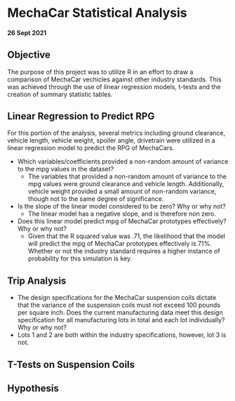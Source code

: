 # MechaCar Statistical Analysis
#### 26 Sept 2021

## Objective
The purpose of this project was to utilize R in an effort to draw a comparison of MechaCar vechicles against other industry standards. This was achieved through the use of linear regression models, t-tests and the creation of summary statistic tables.  

## Linear Regression to Predict RPG
For this portion of the analysis, several metrics including ground clearance, vehicle length, vehicle weight, spoiler angle, drivetrain were utilized in a linear regression model to predict the RPG of MechaCars. 
- Which variables/coefficients provided a non-random amount of variance to the mpg values in the dataset?
  - The variables that provided a non-random amount of variance to the mpg values were ground clearance and vehicle length. Additionally, vehicle weight provided a small amount of non-random variance, though not to the same degree of significance. 
- Is the slope of the linear model considered to be zero? Why or why not?
  - The linear model has a negative slope, and is therefore non zero. 
- Does this linear model predict mpg of MechaCar prototypes effectively? Why or why not?
  - Given that the R squared value was .71, the likelihood that the model will predict the mpg of MechaCar prototypes effectively is 71%. Whether or not the industry standard requires a higher instance of probability for this simulation is key.

## Trip Analysis 

- The design specifications for the MechaCar suspension coils dictate that the variance of the suspension coils must not exceed 100 pounds per square inch. Does the current manufacturing data meet this design specification for all manufacturing lots in total and each lot individually? Why or why not?
- Lots 1 and 2 are both within the industry specifications, however, lot 3 is not. 

## T-Tests on Suspension Coils

## Hypothesis
